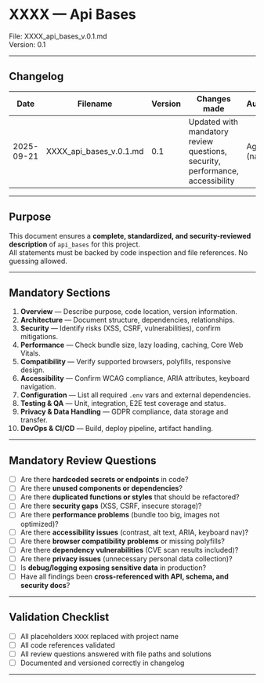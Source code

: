# XXXX — Api Bases  
File: XXXX_api_bases_v.0.1.md  
Version: 0.1  

---

## Changelog

| Date       | Filename                     | Version | Changes made                                          | Author                |
|------------|-----------------------------|---------|------------------------------------------------------|----------------------|
| 2025-09-21 | XXXX_api_bases_v.0.1.md | 0.1     | Updated with mandatory review questions, security, performance, accessibility | Agent (name) |

---

## Purpose

This document ensures a **complete, standardized, and security-reviewed description** of `api_bases` for this project.  
All statements must be backed by code inspection and file references. No guessing allowed.

---

## Mandatory Sections

1. **Overview** — Describe purpose, code location, version information.
2. **Architecture** — Document structure, dependencies, relationships.
3. **Security** — Identify risks (XSS, CSRF, vulnerabilities), confirm mitigations.
4. **Performance** — Check bundle size, lazy loading, caching, Core Web Vitals.
5. **Compatibility** — Verify supported browsers, polyfills, responsive design.
6. **Accessibility** — Confirm WCAG compliance, ARIA attributes, keyboard navigation.
7. **Configuration** — List all required `.env` vars and external dependencies.
8. **Testing & QA** — Unit, integration, E2E test coverage and status.
9. **Privacy & Data Handling** — GDPR compliance, data storage and transfer.
10. **DevOps & CI/CD** — Build, deploy pipeline, artifact handling.

---

## Mandatory Review Questions

- [ ] Are there **hardcoded secrets or endpoints** in code?
- [ ] Are there **unused components or dependencies**?
- [ ] Are there **duplicated functions or styles** that should be refactored?
- [ ] Are there **security gaps** (XSS, CSRF, insecure storage)?
- [ ] Are there **performance problems** (bundle too big, images not optimized)?
- [ ] Are there **accessibility issues** (contrast, alt text, ARIA, keyboard nav)?
- [ ] Are there **browser compatibility problems** or missing polyfills?
- [ ] Are there **dependency vulnerabilities** (CVE scan results included)?
- [ ] Are there **privacy issues** (unnecessary personal data collection)?
- [ ] Is **debug/logging exposing sensitive data** in production?
- [ ] Have all findings been **cross-referenced with API, schema, and security docs**?

---

## Validation Checklist

- [ ] All placeholders `XXXX` replaced with project name
- [ ] All code references validated
- [ ] All review questions answered with file paths and solutions
- [ ] Documented and versioned correctly in changelog

---

